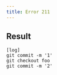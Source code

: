 ```yaml
---
title: Error 211
---
```

## Result

```gitgraph
[log]
git commit -m '1'
git checkout foo
git commit -m '2'
```
